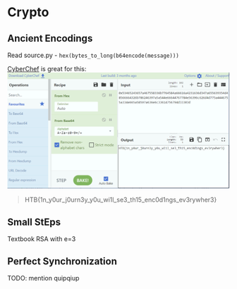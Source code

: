 # Crypto

## Ancient Encodings

Read source.py - `hex(bytes_to_long(b64encode(message)))`

[CyberChef](https://gchq.github.io/CyberChef/) is great for this:
![CyberChef](CyberChef.png)

> HTB{1n_y0ur_j0urn3y_y0u_wi1l_se3_th15_enc0d1ngs_ev3rywher3}

## Small StEps

Textbook RSA with e=3


## Perfect Synchronization

TODO: mention quipqiup
